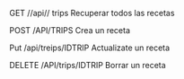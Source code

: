 GET //api// trips
Recuperar todos las recetas

POST /API/TRIPS
Crea un receta

Put /api/treips/IDTRIP
Actualizate un receta

DELETE /API/trips/IDTRIP
Borrar un receta